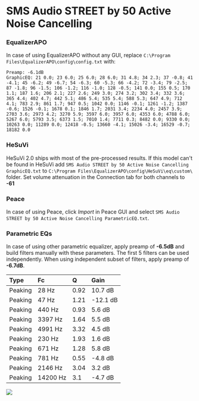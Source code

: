 # SMS Audio STREET by 50 Active Noise Cancelling

### EqualizerAPO
In case of using EqualizerAPO without any GUI, replace `C:\Program Files\EqualizerAPO\config\config.txt`
with:
```
Preamp: -6.1dB
GraphicEQ: 21 0.0; 23 6.0; 25 6.0; 28 6.0; 31 4.8; 34 2.3; 37 -0.8; 41 -4.1; 45 -6.2; 49 -6.7; 54 -6.3; 60 -5.3; 66 -4.2; 72 -3.4; 79 -2.5; 87 -1.8; 96 -1.5; 106 -1.2; 116 -1.0; 128 -0.5; 141 0.0; 155 0.5; 170 1.1; 187 1.6; 206 2.1; 227 2.6; 249 3.0; 274 3.2; 302 3.4; 332 3.6; 365 4.4; 402 4.7; 442 5.1; 486 5.4; 535 5.4; 588 5.3; 647 4.9; 712 4.1; 783 2.9; 861 1.7; 947 0.5; 1042 0.0; 1146 -0.1; 1261 -1.2; 1387 -0.6; 1526 -0.1; 1678 0.1; 1846 1.7; 2031 3.4; 2234 4.0; 2457 3.9; 2703 3.6; 2973 4.2; 3270 5.9; 3597 6.0; 3957 6.0; 4353 6.0; 4788 6.0; 5267 6.0; 5793 3.5; 6373 1.5; 7010 1.4; 7711 0.3; 8482 0.0; 9330 0.0; 10263 0.0; 11289 0.0; 12418 -0.5; 13660 -4.1; 15026 -3.4; 16529 -0.7; 18182 0.0
```

### HeSuVi
HeSuVi 2.0 ships with most of the pre-processed results. If this model can't be found in HeSuVi add
`SMS Audio STREET by 50 Active Noise Cancelling GraphicEQ.txt` to `C:\Program Files\EqualizerAPO\config\HeSuVi\eq\custom\` folder.
Set volume attenuation in the Connection tab for both channels to **-61**

### Peace
In case of using Peace, click *Import* in Peace GUI and select `SMS Audio STREET by 50 Active Noise Cancelling ParametricEQ.txt`.

### Parametric EQs
In case of using other parametric equalizer, apply preamp of **-6.5dB** and build filters manually
with these parameters. The first 5 filters can be used independently.
When using independent subset of filters, apply preamp of **-6.7dB**.

| Type    | Fc       |    Q | Gain     |
|:--------|:---------|:-----|:---------|
| Peaking | 28 Hz    | 0.92 | 10.7 dB  |
| Peaking | 47 Hz    | 1.21 | -12.1 dB |
| Peaking | 440 Hz   | 0.93 | 5.6 dB   |
| Peaking | 3397 Hz  | 1.64 | 5.5 dB   |
| Peaking | 4991 Hz  | 3.32 | 4.5 dB   |
| Peaking | 230 Hz   | 1.93 | 1.6 dB   |
| Peaking | 671 Hz   | 1.28 | 5.8 dB   |
| Peaking | 781 Hz   | 0.55 | -4.8 dB  |
| Peaking | 2146 Hz  | 3.04 | 3.2 dB   |
| Peaking | 14200 Hz | 3.1  | -4.7 dB  |

![](https://raw.githubusercontent.com/jaakkopasanen/AutoEq/master/results/rtings/rtings/SMS%20Audio%20STREET%20by%2050%20Active%20Noise%20Cancelling/SMS%20Audio%20STREET%20by%2050%20Active%20Noise%20Cancelling.png)